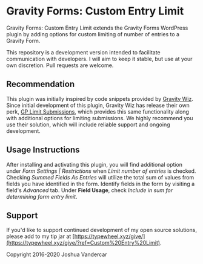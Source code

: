 Gravity Forms: Custom Entry Limit
==============================

Gravity Forms: Custom Entry Limit extends the Gravity Forms WordPress plugin by adding options for custom limiting of number of entries to a Gravity Form.

This repository is a development version intended to facilitate communication with developers. I will aim to keep it stable, but use at your own discretion. Pull requests are welcome.

## Recommendation
This plugin was initially inspired by code snippets provided by [Gravity Wiz](https://twhl.xyz/gw/). Since initial development of this plugin, Gravity Wiz has release their own perk, [GP Limit Submissions](https://twhl.xyz/gw-ls/), which provides this same functionality along with additional options for limiting submissions. We highly recommend you use their solution, which will include reliable support and ongoing development.

## Usage Instructions
After installing and activating this plugin, you will find additional option under *Form Settings | Restrictions* when *Limit number of entries* is checked. Checking *Summed Fields As Entries* will utilize the total sum of values from fields you have identified in the form. Identify fields in the form by visiting a field's *Advanced* tab. Under **Field Usage**, check *Include in sum for determining form entry limit*.

## Support
If you'd like to support continued development of my open source solutions, please add to my tip jar at [https://typewheel.xyz/give/](https://typewheel.xyz/give/?ref=Custom%20Entry%20Limit).

Copyright 2016-2020 Joshua Vandercar
